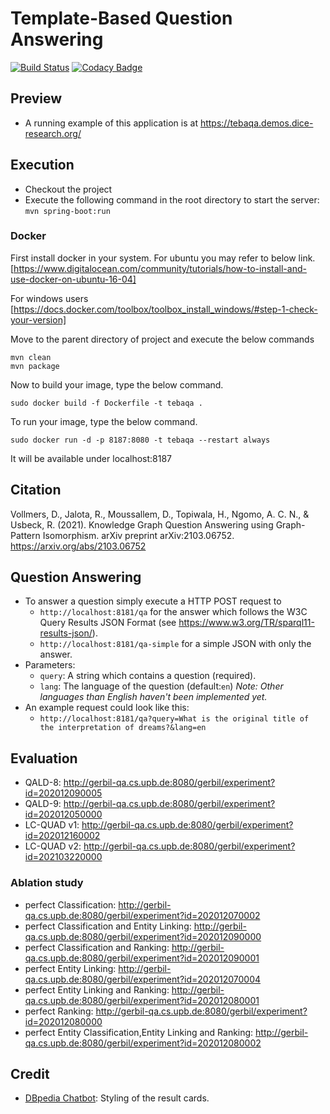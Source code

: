 # Template-Based Question Answering
[![Build Status](https://travis-ci.org/dice-group/TeBaQA.svg?branch=master)](https://travis-ci.org/dice-group/TeBaQA)
[![Codacy Badge](https://api.codacy.com/project/badge/Grade/d0441bf0c82e47d6a3f2b23f11b223e6)](https://www.codacy.com/app/pnancke/TeBaQA?utm_source=github.com&amp;utm_medium=referral&amp;utm_content=pnancke/TeBaQA&amp;utm_campaign=Badge_Grade)
## Preview
- A running example of this application is at https://tebaqa.demos.dice-research.org/
## Execution
- Checkout the project
- Execute the following command in the root directory to start the server: `mvn spring-boot:run`

### Docker
First install docker in your system. For ubuntu you may refer to below link. [https://www.digitalocean.com/community/tutorials/how-to-install-and-use-docker-on-ubuntu-16-04]

For windows users [https://docs.docker.com/toolbox/toolbox_install_windows/#step-1-check-your-version]

Move to the parent directory of project and execute the below commands
```
mvn clean
mvn package
```
Now to build your image, type the below command.
```
sudo docker build -f Dockerfile -t tebaqa .
```
To run your image, type the below command.
```
sudo docker run -d -p 8187:8080 -t tebaqa --restart always
```
It will be available under localhost:8187

## Citation

Vollmers, D., Jalota, R., Moussallem, D., Topiwala, H., Ngomo, A. C. N., & Usbeck, R. (2021). Knowledge Graph Question Answering using Graph-Pattern Isomorphism. arXiv preprint arXiv:2103.06752. https://arxiv.org/abs/2103.06752

## Question Answering
- To answer a question simply execute a HTTP POST request to
  - ```http://localhost:8181/qa``` for the answer which follows the W3C Query Results JSON Format (see https://www.w3.org/TR/sparql11-results-json/).
  - ```http://localhost:8181/qa-simple``` for a simple JSON with only the answer.
- Parameters:
  - `query`: A string which contains a question (required).
  - `lang`: The language of the question (default:`en`) *Note: Other languages than English haven't been implemented yet.*
- An example request could look like this: 
  - `http://localhost:8181/qa?query=What is the original title of the interpretation of dreams?&lang=en`
## Evaluation
- QALD-8: http://gerbil-qa.cs.upb.de:8080/gerbil/experiment?id=202012090005
- QALD-9: http://gerbil-qa.cs.upb.de:8080/gerbil/experiment?id=202012050000
- LC-QUAD v1: http://gerbil-qa.cs.upb.de:8080/gerbil/experiment?id=202012160002
- LC-QUAD v2: http://gerbil-qa.cs.upb.de:8080/gerbil/experiment?id=202103220000
### Ablation study
- perfect Classification: http://gerbil-qa.cs.upb.de:8080/gerbil/experiment?id=202012070002
- perfect Classification and Entity Linking: http://gerbil-qa.cs.upb.de:8080/gerbil/experiment?id=202012090000
- perfect Classification and Ranking: http://gerbil-qa.cs.upb.de:8080/gerbil/experiment?id=202012090001
- perfect Entity Linking: http://gerbil-qa.cs.upb.de:8080/gerbil/experiment?id=202012070004
- perfect Entity Linking and Ranking: http://gerbil-qa.cs.upb.de:8080/gerbil/experiment?id=202012080001
- perfect Ranking: http://gerbil-qa.cs.upb.de:8080/gerbil/experiment?id=202012080000
- perfect Entity Classification,Entity Linking and Ranking: http://gerbil-qa.cs.upb.de:8080/gerbil/experiment?id=202012080002

## Credit
- [DBpedia Chatbot](https://github.com/dbpedia/chatbot): Styling of the result cards.

